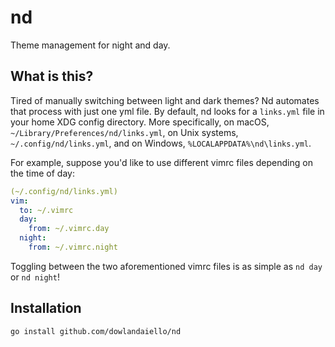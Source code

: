 # nd
Theme management for night and day.

## What is this?

Tired of manually switching between light and dark themes? Nd automates that
process with just one yml file. By default, nd looks for a `links.yml` file
in your home XDG config directory. More specifically, on macOS,
`~/Library/Preferences/nd/links.yml`, on Unix systems,
`~/.config/nd/links.yml`, and on Windows, `%LOCALAPPDATA%\nd\links.yml`.

For example, suppose you'd like to use different vimrc files depending on the
time of day:

```yml
(~/.config/nd/links.yml)
vim:
  to: ~/.vimrc
  day:
    from: ~/.vimrc.day
  night:
    from: ~/.vimrc.night
```

Toggling between the two aforementioned vimrc files is as simple as `nd day` or
`nd night`!

## Installation

```zsh
go install github.com/dowlandaiello/nd
```
